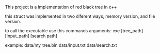 This project is a implementation of red black tree in c++

this struct was implemented in two diferent ways, memory version, and file version.

to call the executable use this commands arguments:
  exe [tree_path] [input_path] [search path]

example:
  data/my_tree.bin data/input.txt data/search.txt
